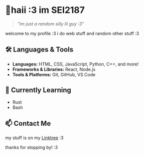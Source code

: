 # 👋haii :3 im SEI2187

> *"im just a random silly lil guy :3"*

welcome to my profile :3 i do web stuff and random other stuff :3

## 🛠️ Languages & Tools

- **Languages:** HTML, CSS, JavaScript, Python, C++, and more!
- **Frameworks & Libraries:** React, Node.js
- **Tools & Platforms:** Git, GitHub, VS Code

## 🌱 Currently Learning

- Rust
- Bash

## 📫 Contact Me

my stuff is on my [Linktree](https://linktr.ee/sei2187) :3

thanks for stopping by! :3

